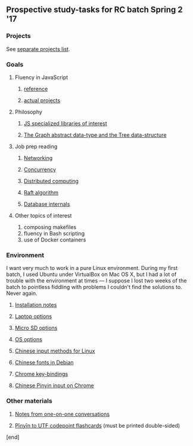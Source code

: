 ## Prospective study-tasks for RC batch Spring 2 '17

### Projects

See [separate projects list](projects/README.md).

### Goals

 1. Fluency in JavaScript

    1. [reference](sections/fluency_in_js_reference.md)

    2. [actual projects](sections/fluency_in_js_projects.md)

 1. Philosophy
 
    1. [JS specialized libraries of interest](sections/js_libraries_of_interest.md)
    
    2. [The Graph abstract data-type and the Tree data-structure](sections/philosophy_graphs_trees.md)

 1. Job prep reading

    1. [Networking](sections/reading_networking.md)

    2. [Concurrency](sections/reading_concurrency.md)

    2. [Distributed computing](sections/reading_distributed_computing.md)

    2. [Raft algorithm](sections/reading_raft_algorithm.md)

    2. [Database internals](sections/reading_database_internals.md)

 1. Other topics of interest

    1. composing makefiles
    2. fluency in Bash scripting
    2. use of Docker containers

### Environment
 
I want very much to work in a pure Linux environment. During my first batch, I used Ubuntu under VirtualBox on Mac OS X, but I had a lot of trouble with the environment at times — I suppose I lost two weeks of the batch to pointless fiddling with problems I couldn't find the solutions to. Never again.

 1. [Installation notes](sections/notes_chromebook_chroot_installation.md)
 
 1. [Laptop options](sections/hardware_laptop_options.md)
 
 1. [Micro SD options](sections/hardware_micro_sd_options.md)
    
 1. [OS options](sections/os_options.md)
 
 1. [Chinese input methods for Linux](sections/os_chinese_input_methods_linux.md)
 
 1. [Chinese fonts in Debian](sections/os_debian_fonts.md)

 1. [Chrome key-bindings](sections/os_chrome_key-bindings.md)

 1. [Chinese Pinyin input on Chrome](/sections/os_chinese_pinyin_input_on_chrome.md)

### Other materials

 1. [Notes from one-on-one conversations](one-on-ones)

 1. [Pīnyīn to UTF codepoint flashcards](sections/pinyin) (must be printed double-sided)
 
[end]
